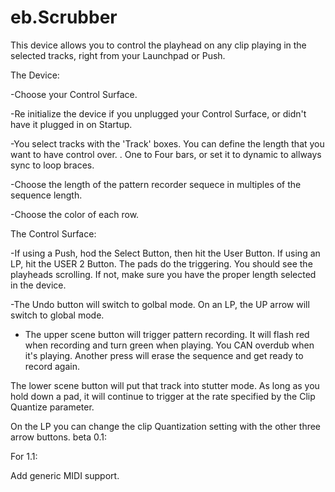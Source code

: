 # eb.Scrubber


This device allows you to control the playhead on any clip playing in the selected tracks, right from your Launchpad or Push.

The Device:

-Choose your Control Surface. 

-Re initialize the device if you unplugged your Control Surface, or didn't have it plugged in on Startup. 

-You select tracks with the 'Track' boxes. You can define the length that you want to have control over. . One to Four bars, or set it to dynamic to allways sync to loop braces. 

-Choose the length of the pattern recorder sequece in multiples of the sequence length. 

-Choose the color of each row. 

The Control Surface:

-If using a Push, hod the Select Button, then hit the User Button. If using an LP, hit the USER 2 Button. The pads do the triggering. You should see the playheads scrolling. If not, make sure you have the proper length selected in the device. 

-The Undo button will switch to golbal mode. On an LP, the UP arrow will switch to global mode.  

- The upper scene button will trigger pattern recording. It will flash red when recording and turn green when playing. You CAN overdub when it's playing. Another press will erase the sequence and get ready to record again. 

The lower scene button will put that track into stutter mode. As long as you hold down a pad, it will continue to trigger at the rate specified by the Clip Quantize parameter. 

On the LP you can change the clip Quantization setting with the other three arrow buttons.
beta 0.1: 

For 1.1: 

Add generic MIDI support. 

